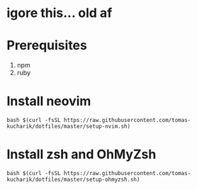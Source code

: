 # igore this... old af

# Prerequisites

1. npm
2. ruby

# Install neovim

```
bash $(curl -fsSL https://raw.githubusercontent.com/tomas-kucharik/dotfiles/master/setup-nvim.sh)
```

# Install zsh and OhMyZsh

```
bash $(curl -fsSL https://raw.githubusercontent.com/tomas-kucharik/dotfiles/master/setup-ohmyzsh.sh)
```
